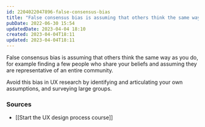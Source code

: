 ```yaml
---
id: 2204022047896-false-consensus-bias
title: "False consensus bias is assuming that others think the same way as you do"
pubDate: 2022-06-30 15:54
updatedDate: 2023-04-04 18:10
created: 2023-04-04T18:11
updated: 2023-04-04T18:11
---
```


False consensus bias is assuming that others think the same way as you do, for example finding a few people who share your beliefs and assuming they are representative of an entire community.

Avoid this bias in UX research by identifying and articulating your own assumptions, and surveying large groups.

### Sources

- [[Start the UX design process course]]
